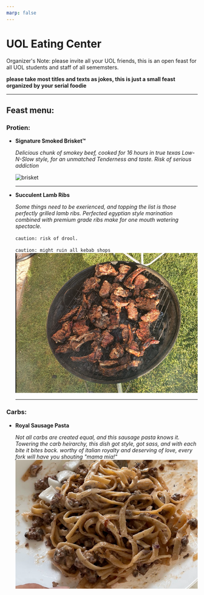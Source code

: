 ```yaml
---
marp: false
---
```


# UOL Eating Center 

Organizer's Note: please invite all your UOL friends, this is an open feast for all UOL students and staff of all sememsters.


 **please take most titles and texts as jokes, this is just a small feast organized by your serial foodie**

___

## Feast menu:

### Protien:
- **Signature Smoked Brisket™**
    
    *Delicious chunk of smokey beef, cooked for 16 hours in true texas Low-N-Slow style, for an unmatched Tenderness and taste. Risk of serious addiction*


    
    ![brisket](brisket.jpg)

    ---


- **Succulent Lamb  Ribs**

    *Some things need to be exerienced, and topping the list is those perfectly grilled lamb ribs. Perfected egyptian style marination combined with premium grade ribs make for one mouth watering spectacle.*

    `caution: risk of drool.`

    `caution: might ruin all kebab shops`
    ![kebab](kebab.png)

    ---

### Carbs:

- **Royal Sausage Pasta**

    *Not all carbs are created equal, and this sausage pasta knows it. Towering the carb heirarchy, this dish got style, got sass, and with each bite it bites back. worthy of italian royalty and deserving of love, every fork will have you shouting "mama mia!"*
    ![pasta](pasta.png)
